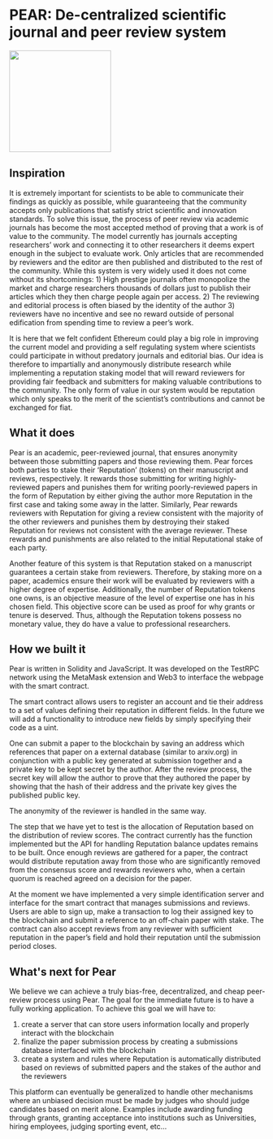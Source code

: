 # PEAR: De-centralized scientific journal and peer review system

<img src="https://user-images.githubusercontent.com/2636451/31581210-7572a57c-b133-11e7-89a2-9a0dab1dee8e.png" height=200>

## Inspiration

It is extremely important for scientists to be able to communicate their findings as quickly as possible, while guaranteeing that the community accepts only publications that satisfy strict scientific and innovation standards. To solve this issue, the process of peer review via academic journals has become the most accepted method of proving that a work is of value to the community. The model currently has journals accepting researchers’ work and connecting it to other researchers it deems expert enough in the subject to evaluate work. Only articles that are recommended by reviewers and the editor are then published and distributed to the rest of the community. While this system is very widely used it does not come without its shortcomings: 1) High prestige journals often monopolize the market and charge researchers thousands of dollars just to publish their articles which they then charge people again per access. 2) The reviewing and editorial process is often biased by the identity of the author 3) reviewers have no incentive and see no reward outside of personal edification from spending time to review a peer’s work.  

It is here that we felt confident Ethereum could play a big role in improving the current model and providing a self regulating system where scientists could participate in without predatory journals and editorial bias.  Our idea is therefore to impartially and anonymously distribute research while implementing a reputation staking model that will reward reviewers for providing fair feedback and submitters for making valuable contributions to the community. The only form of value in our system would be reputation which only speaks to the merit of the scientist’s contributions and cannot be exchanged for fiat.

## What it does 
            
Pear is an academic, peer-reviewed journal, that ensures anonymity between those submitting papers and those reviewing them. Pear forces both parties to stake their ‘Reputation’ (tokens) on their manuscript and reviews, respectively. It rewards those submitting for writing highly-reviewed papers and punishes them for writing poorly-reviewed papers in the form of Reputation by either giving the author more Reputation in the first case and taking some away in the latter. Similarly, Pear rewards reviewers with Reputation for giving a review consistent with the majority of the other reviewers and punishes them by destroying their staked Reputation for reviews not consistent with the average reviewer. These rewards and punishments are also related to the initial Reputational stake of each party.

Another feature of this system is that Reputation staked on a manuscript guarantees a certain stake from reviewers. Therefore, by staking more on a paper, academics ensure their work will be evaluated by reviewers with a higher degree of expertise. Additionally, the number of Reputation tokens one owns, is an objective measure of the level of expertise one has in his chosen field. This objective score can be used as proof for why grants or tenure is deserved. Thus, although the Reputation tokens possess no monetary value, they do have a value to professional researchers.




## How we built it

Pear is written in Solidity and JavaScript. It was developed on the TestRPC network using the MetaMask extension and Web3 to interface the webpage with the smart contract.

The smart contract allows users to register an account and tie their address to a set of values defining their reputation in different fields. In the future we will add a functionality to introduce new fields by simply specifying their code as a uint.

One can submit a paper to the blockchain by saving an address which references that paper on a external database (similar to arxiv.org) in conjunction with a public key generated at submission together and a private key to be kept secret by the author. After the review process, the secret key will allow the author to prove that they authored the paper by showing that the hash of their address and the private key gives the published public key.

The anonymity of the reviewer is handled in the same way. 

The step that we have yet to test is the allocation of Reputation based on the distribution of review scores. The contract currently has the function implemented but the API for handling Reputation balance updates remains to be built.  Once enough reviews are gathered for a paper, the contract would distribute reputation away from those who are significantly removed from the consensus score and rewards reviewers who, when a certain quorum is reached agreed on a decision for the paper.

At the moment we have implemented a very simple identification server and interface for the smart contract that manages submissions and reviews. Users are able to sign up, make a transaction to log their assigned key to the blockchain and submit a reference to an off-chain paper with stake. The contract can also accept reviews from any reviewer with sufficient reputation in the paper’s field and hold their reputation until the submission period closes. 


## What's next for Pear 

We believe we can achieve a truly bias-free, decentralized, and cheap peer-review process using Pear. The goal for the immediate future is to have a fully working application. To achieve this goal we will have to:
1. create a server that can store users information locally and properly interact with the blockchain
2. finalize the paper submission process by creating a submissions database interfaced with the blockchain
3. create a system and rules where Reputation is automatically distributed based on reviews of submitted papers and the stakes of the author and the reviewers


This platform can eventually be generalized to handle other mechanisms where an unbiased decision must be made by judges who should judge candidates based on merit alone. Examples include awarding funding through grants, granting acceptance into institutions such as Universities, hiring employees, judging sporting event, etc…   


